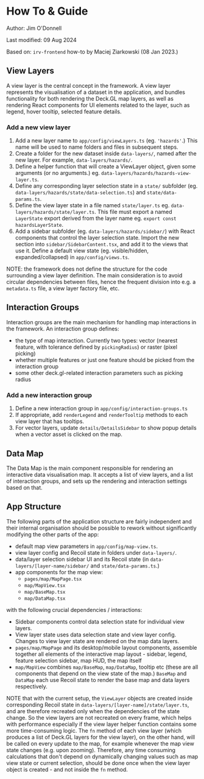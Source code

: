 # How To & Guide

Author: Jim O'Donnell

Last modified: 09 Aug 2024

Based on: `irv-frontend` how-to by Maciej Ziarkowski (08 Jan 2023.)

## View Layers

A view layer is the central concept in the framework. A view layer represents
the visualisation of a dataset in the application, and bundles functionality for
both rendering the Deck.GL map layers, as well as rendering React components for
UI elements related to the layer, such as legend, hover tooltip, selected
feature details.

### Add a new view layer

1. Add a new layer name to `app/config/viewLayers.ts` (eg. `'hazards'`.) This name will be used to name folders and files in subsequent steps.
2. Create a folder for the new dataset inside `data-layers/`, named after the new layer. For example,
   `data-layers/hazards/`.
3. Define a helper function that will create a ViewLayer object, given some
   arguments (or no arguments.) eg. `data-layers/hazards/hazards-view-layer.ts`.
4. Define any corresponding layer selection state in a `state/` subfolder (eg. `data-layers/hazards/state/data-selection.ts`) and `state/data-params.ts`.
5. Define the view layer state in a file named `state/layer.ts` eg. `data-layers/hazards/state/layer.ts`. This file must export a named `LayerState` export derived from the layer name eg. `export const hazardsLayerState`.
6. Add a sidebar subfolder (eg. `data-layers/hazards/sidebar/`) with React components that control the layer selection state. Import the new section into `sidebar/SidebarContent.tsx`, and add it to the views that use it. Define a default view state (eg. visible/hidden, expanded/collapsed) in `app/config/views.ts`.

NOTE: the framework does not define the structure for the code surrounding a
view layer definition. The main consideration is to avoid circular dependencies
between files, hence the frequent division into e.g. a `metadata.ts` file, a
view layer factory file, etc.

## Interaction Groups

Interaction groups are the main mechanism for handling map interactions in the
framework. An interaction group defines:

- the type of map interaction. Currently two types: vector (nearest feature,
  with tolerance defined by `pickingRadius`) or raster (pixel picking)
- whether multiple features or just one feature should be picked from the
  interaction group
- some other deck.gl-related interaction parameters such as picking radius

### Add a new interaction group

1. Define a new interaction group in `app/config/interaction-groups.ts`
2. If appropriate, add `renderLegend` and `renderTooltip` methods to each view layer that has tooltips.
3. For vector layers, update `details/DetailsSidebar` to show popup details when a vector asset is clicked on the map.

## Data Map

The Data Map is the main component responsible for rendering an interactive data
visualisation map. It accepts a list of view layers, and a list of interaction
groups, and sets up the rendering and interaction settings based on that.

## App Structure

The following parts of the application structure are fairly independent and
their internal organisation should be possible to rework without significantly
modifying the other parts of the app:

- default map view parameters in `app/config/map-view.ts`.
- view layer config and Recoil state in folders under `data-layers/`.
- data/layer selection sidebar UI and its Recoil state (in `data-layers/[layer-name/sidebar/` and
  `state/data-params.ts`.)
- app components for the map view:
  - `pages/map/MapPage.tsx`
  - `map/MapView.tsx`
  - `map/BaseMap.tsx`
  - `map/DataMap.tsx`

with the following crucial dependencies / interactions:

- Sidebar components control data selection state for individual view layers.
- View layer state uses data selection state and view layer config. Changes to view layer state are rendered on the map data layers.
- `pages/map/MapPage` and its desktop/mobile layout components, assemble
  together all elements of the interactive map layout - sidebar, legend, feature
  selection sidebar, map HUD, the map itself
- `map/MapView` combines `map/BaseMap`, `map/DataMap`, tooltip
  etc (these are all components that depend on the view state of the map.) `BaseMap` and `DataMap` each use Recoil state to render the base map and data layers respectively.

NOTE that with the current setup, the `ViewLayer` objects are created inside
corresponding Recoil state in `data-layers/[layer-name]/state/layer.ts`, and are therefore
recreated only when the dependencies of the state change. So the view layers are
not recreated on every frame, which helps with performance especially if the
view layer helper function contains some more time-consuming logic. The `fn`
method of each view layer (which produces a list of Deck.GL layers for the view
layer), on the other hand, will be called on every update to the map, for
example whenever the map view state changes (e.g. upon zooming). Therefore, any
time consuming calculations that don't depend on dynamically changing values
such as map view state or current selection, should be done once when the view
layer object is created - and not inside the `fn` method.
